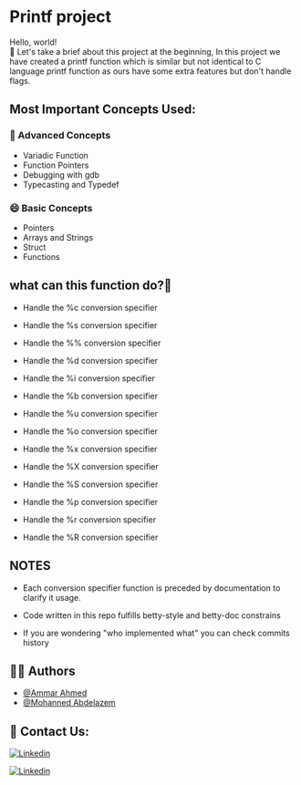 
# Printf project

Hello, world!\
💬 Let's take a brief about this project at the beginning, In this project we have created a printf function which is similar but not identical to C language printf function as ours have some extra features but don't handle flags.



## Most Important Concepts Used:
### 🧠 Advanced Concepts
- Variadic Function
- Function Pointers
- Debugging with gdb
- Typecasting and Typedef

### 😄 Basic Concepts
- Pointers
- Arrays and Strings
- Struct
- Functions
## what can this function do?🤔
- Handle the %c conversion specifier

- Handle the %s conversion specifier
- Handle the %% conversion specifier
- Handle the %d conversion specifier
- Handle the %i conversion specifier
- Handle the %b conversion specifier
- Handle the %u conversion specifier
- Handle the %o conversion specifier
- Handle the %x conversion specifier
- Handle the %X conversion specifier
- Handle the %S conversion specifier
- Handle the %p conversion specifier
- Handle the %r conversion specifier
- Handle the %R conversion specifier


## NOTES
- Each conversion specifier function is preceded by documentation to clarify it usage.

- Code written in this repo fulfills betty-style and betty-doc constrains

- If you are wondering "who implemented what" you can check commits history
## 👩‍💻 Authors

- [@Ammar Ahmed](https://www.github.com/Ammarahmed1263)
- [@Mohanned Abdelazem](https://www.github.com/MohannedAbdelazem)
## 🔗 Contact Us:
[![Linkedin](https://img.shields.io/badge/Ammar-0A66C2?style=for-the-badge&logo=linkedin&logoColor=white)](https://www.linkedin.com/in/ammar-ahmed-864136220)

[![Linkedin](https://img.shields.io/badge/Mohanned-0A66C2?style=for-the-badge&logo=linkedin&logoColor=white)](https://www.linkedin.com/in/mohanned-abdelazem-a1bb1b230)


